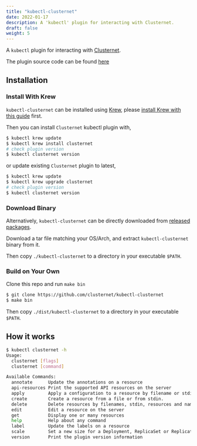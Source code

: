 ```yaml
---
title: "kubectl-clusternet"
date: 2022-01-17
description: A 'kubectl' plugin for interacting with Clusternet.
draft: false
weight: 5
---
```


A `kubectl` plugin for interacting with [Clusternet](https://github.com/clusternet/clusternet).

The plugin source code can be found [here](https://github.com/clusternet/kubectl-clusternet.git)

## Installation

### Install With Krew

`kubectl-clusternet` can be installed using [Krew](https://github.com/kubernetes-sigs/krew),
please [install Krew with this guide](https://krew.sigs.k8s.io/docs/user-guide/setup/install/) first.

Then you can install `Clusternet` kubectl plugin with,

```bash
$ kubectl krew update
$ kubectl krew install clusternet
# check plugin version
$ kubectl clusternet version
```

or update existing `Clusternet` plugin to latest,

```bash
$ kubectl krew update
$ kubectl krew upgrade clusternet
# check plugin version
$ kubectl clusternet version
```

### Download Binary

Alternatively, `kubectl-clusternet` can be directly downloaded
from [released packages](https://github.com/clusternet/kubectl-clusternet/releases).

Download a tar file matching your OS/Arch, and extract `kubectl-clusternet` binary from it.

Then copy `./kubectl-clusternet` to a directory in your executable `$PATH`.

### Build on Your Own

Clone this repo and run `make bin`

```bash
$ git clone https://github.com/clusternet/kubectl-clusternet
$ make bin
```

Then copy `./dist/kubectl-clusternet` to a directory in your executable `$PATH`.

## How it works

```bash
$ kubectl clusternet -h
Usage:
  clusternet [flags]
  clusternet [command]

Available Commands:
  annotate      Update the annotations on a resource
  api-resources Print the supported API resources on the server
  apply         Apply a configuration to a resource by filename or stdin
  create        Create a resource from a file or from stdin.
  delete        Delete resources by filenames, stdin, resources and names, or by resources and label selector
  edit          Edit a resource on the server
  get           Display one or many resources
  help          Help about any command
  label         Update the labels on a resource
  scale         Set a new size for a Deployment, ReplicaSet or Replication Controller
  version       Print the plugin version information
```
